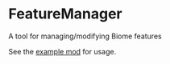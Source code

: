 # FeatureManager
A tool for managing/modifying Biome features

See the [example mod](https://github.com/TerraForged/FeatureManager/tree/master/src/test/java/com/terraforged/feature/example) for usage.
